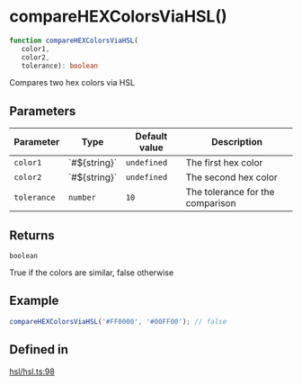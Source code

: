 # compareHEXColorsViaHSL()

```ts
function compareHEXColorsViaHSL(
   color1, 
   color2, 
   tolerance): boolean
```

Compares two hex colors via HSL

## Parameters

| Parameter | Type | Default value | Description |
| ------ | ------ | ------ | ------ |
| `color1` | \`#$\{string\}\` | `undefined` | The first hex color |
| `color2` | \`#$\{string\}\` | `undefined` | The second hex color |
| `tolerance` | `number` | `10` | The tolerance for the comparison |

## Returns

`boolean`

True if the colors are similar, false otherwise

## Example

```ts
compareHEXColorsViaHSL('#FF0000', '#00FF00'); // false
```

## Defined in

[hsl/hsl.ts:98](https://github.com/Sillybit-io/colorhacks/blob/fb76eb3f8201e2f6e24d5eb200be883dc1c98169/src/features/hsl/hsl.ts#L98)
